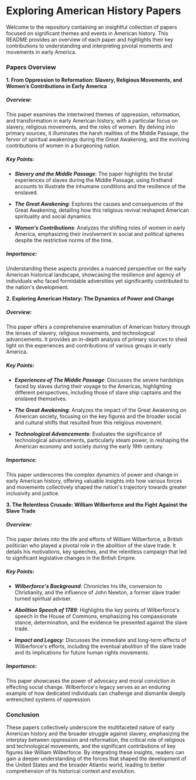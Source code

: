 # Exploring American History Papers

Welcome to the repository containing an insightful collection of papers focused on significant themes and events in American history. This README provides an overview of each paper and highlights their key contributions to understanding and interpreting pivotal moments and movements in early America.

### Papers Overview

**1. From Oppression to Reformation: Slavery, Religious Movements, and Women’s Contributions in Early America**

##### Overview:

This paper examines the intertwined themes of oppression, reformation, and transformation in early American history, with a particular focus on slavery, religious movements, and the roles of women. By delving into primary sources, it illuminates the harsh realities of the Middle Passage, the fervor of spiritual awakenings during the Great Awakening, and the evolving contributions of women in a burgeoning nation.

##### Key Points:

- **_Slavery and the Middle Passage_**: The paper highlights the brutal experiences of slaves during the Middle Passage, using firsthand accounts to illustrate the inhumane conditions and the resilience of the enslaved.

- **_The Great Awakening_**: Explores the causes and consequences of the Great Awakening, detailing how this religious revival reshaped American spirituality and social dynamics.

- **_Women's Contributions_**: Analyzes the shifting roles of women in early America, emphasizing their involvement in social and political spheres despite the restrictive norms of the time.

##### Importance:

Understanding these aspects provides a nuanced perspective on the early American historical landscape, showcasing the resilience and agency of individuals who faced formidable adversities yet significantly contributed to the nation's development.

**2. Exploring American History: The Dynamics of Power and Change**

##### Overview:

This paper offers a comprehensive examination of American history through the lenses of slavery, religious movements, and technological advancements. It provides an in-depth analysis of primary sources to shed light on the experiences and contributions of various groups in early America.

##### Key Points:

- **_Experiences of The Middle Passage_**: Discusses the severe hardships faced by slaves during their voyage to the Americas, highlighting different perspectives, including those of slave ship captains and the enslaved themselves.

- **_The Great Awakening_**: Analyzes the impact of the Great Awakening on American society, focusing on the key figures and the broader social and cultural shifts that resulted from this religious movement.

- **_Technological Advancements_**: Evaluates the significance of technological advancements, particularly steam power, in reshaping the American economy and society during the early 19th century.

##### Importance:

This paper underscores the complex dynamics of power and change in early American history, offering valuable insights into how various forces and movements collectively shaped the nation's trajectory towards greater inclusivity and justice.

**3. The Relentless Crusade: William Wilberforce and the Fight Against the Slave Trade**

##### Overview:

This paper delves into the life and efforts of William Wilberforce, a British politician who played a pivotal role in the abolition of the slave trade. It details his motivations, key speeches, and the relentless campaign that led to significant legislative changes in the British Empire.

##### Key Points:

- **_Wilberforce's Background_**: Chronicles his life, conversion to Christianity, and the influence of John Newton, a former slave trader turned spiritual adviser.

- **_Abolition Speech of 1789_**: Highlights the key points of Wilberforce's speech in the House of Commons, emphasizing his compassionate stance, determination, and the evidence he presented against the slave trade.

- **_Impact and Legacy_**: Discusses the immediate and long-term effects of Wilberforce's efforts, including the eventual abolition of the slave trade and its implications for future human rights movements.

##### Importance:

This paper showcases the power of advocacy and moral conviction in effecting social change. Wilberforce's legacy serves as an enduring example of how dedicated individuals can challenge and dismantle deeply entrenched systems of oppression.

### Conclusion

These papers collectively underscore the multifaceted nature of early American history and the broader struggle against slavery, emphasizing the interplay between oppression and reformation, the critical role of religious and technological movements, and the significant contributions of key figures like William Wilberforce. By integrating these insights, readers can gain a deeper understanding of the forces that shaped the development of the United States and the broader Atlantic world, leading to better comprehension of its historical context and evolution.
